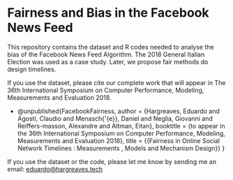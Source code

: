 # Fairness and Bias in the Facebook News Feed

This repository contains the dataset and R codes needed to analyse the bias of the Facebook News Feed Algorithm. The 2018 General Italian Election was used as a case study. Later, we propose fair methods do design timelines.

If you use the dataset, please cite our complete work that will appear in The 36th International Symposium on Computer Performance, 
Modeling, Measurements and Evaluation 2018.

* @unpublished{FacebookFairness,
author = {Hargreaves, Eduardo and Agosti, Claudio and Menasch{\'{e}}, Daniel and Neglia, Giovanni and Reiffers-masson, Alexandre and Altman, Eitan},
booktitle = {to appear in the 36th International Symposium on Computer Performance, Modeling, Measurements and Evaluation 2018},
title = {{Fairness in Online Social Network Timelines : Measurements , Models and Mechanism Design}}
}


If you use the dataset or the code, please let me know by sending me an email: eduardo@hargreaves.tech 

